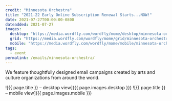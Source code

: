 ```yaml
---
credit: "Minnesota Orchestra"
title: "2021-22 Early Online Subscription Renewal Starts...NOW!"
date: 2021-07-27T00:00:00-0800
dateadded: 2021-07-27
images:
  desktop: "https://media.wordfly.com/wordfly/mome/desktop/minnesota-orchestra.jpg"
  grid: "https://media.wordfly.com/wordfly/mome/grid/minnesota-orchestra.jpg"
  mobile: "https://media.wordfly.com/wordfly/mome/mobile/minnesota-orchestra.jpg"
tags:
  - event
permalink: /emails/minnesota-orchestra/
---
```

We feature thoughtfully designed email campaigns created by arts and culture organizations from around the world.

![{{ page.title }} – desktop view]({{ page.images.desktop }})
![{{ page.title }} – mobile view]({{ page.images.mobile }})
